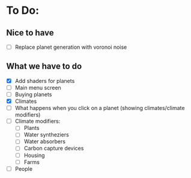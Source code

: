 To Do:
======
## Nice to have
- [ ] Replace planet generation with voronoi noise
## What we have to do
- [x] Add shaders for planets
- [ ] Main menu screen
- [ ] Buying planets
- [x] Climates
- [ ] What happens when you click on a planet (showing climates/climate modifiers)
- [ ] Climate modifiers:
	- [ ] Plants
	- [ ] Water syntheziers
	- [ ] Water absorbers
	- [ ] Carbon capture devices
	- [ ] Housing
	- [ ] Farms
- [ ] People
